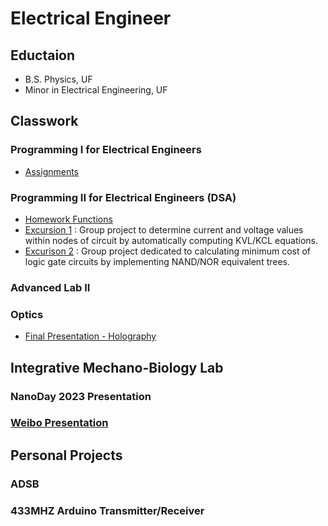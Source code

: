 # Electrical Engineer 

## Eductaion
- B.S. Physics, UF
- Minor in Electrical Engineering, UF


## Classwork
### Programming I for Electrical Engineers
- [Assignments](https://github.com/a6ygale/Programming-I)
### Programming II for Electrical Engineers (DSA)
- [Homework Functions](https://github.com/a6ygale/Programming-II/tree/main)
- [Excursion 1](https://github.com/a6ygale/Excursion-1) : Group project to determine current and voltage values within nodes of circuit by automatically computing KVL/KCL equations. 
- [Excurison 2](https://github.com/a6ygale/Excursion-2/tree/prototype) : Group project dedicated to calculating minimum cost of logic gate circuits by implementing NAND/NOR equivalent trees. 
### Advanced Lab II

### Optics
- [Final Presentation - Holography](https://docs.google.com/presentation/d/19Jo9PIW5ZF9VZi4H9p8phfaJDzBp4fLY/edit?usp=sharing&ouid=103744567988756133981&rtpof=true&sd=true)

## Integrative Mechano-Biology Lab 
### NanoDay 2023 Presentation
### [Weibo Presentation](https://github.com/a6ygale/a6ygale.github.io/blob/main/assets/img/WEBiO%20presentation.pptx)


## Personal Projects
### ADSB
### 433MHZ Arduino Transmitter/Receiver
